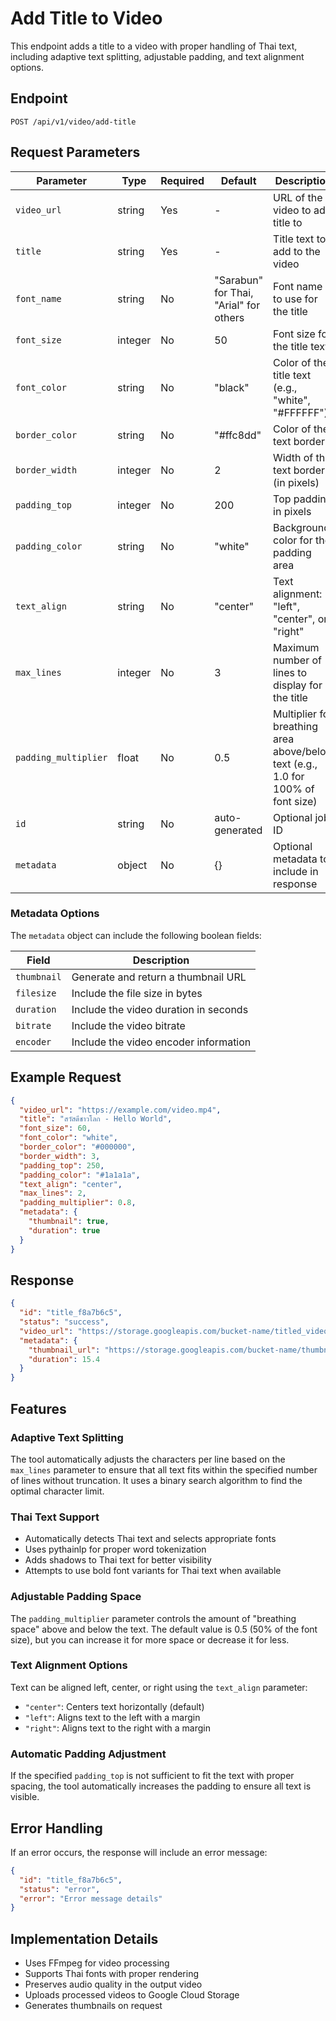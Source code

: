 # Add Title to Video

This endpoint adds a title to a video with proper handling of Thai text, including adaptive text splitting, adjustable padding, and text alignment options.

## Endpoint

```
POST /api/v1/video/add-title
```

## Request Parameters

| Parameter | Type | Required | Default | Description |
|-----------|------|----------|---------|-------------|
| `video_url` | string | Yes | - | URL of the video to add title to |
| `title` | string | Yes | - | Title text to add to the video |
| `font_name` | string | No | "Sarabun" for Thai, "Arial" for others | Font name to use for the title |
| `font_size` | integer | No | 50 | Font size for the title text |
| `font_color` | string | No | "black" | Color of the title text (e.g., "white", "#FFFFFF") |
| `border_color` | string | No | "#ffc8dd" | Color of the text border |
| `border_width` | integer | No | 2 | Width of the text border (in pixels) |
| `padding_top` | integer | No | 200 | Top padding in pixels |
| `padding_color` | string | No | "white" | Background color for the padding area |
| `text_align` | string | No | "center" | Text alignment: "left", "center", or "right" |
| `max_lines` | integer | No | 3 | Maximum number of lines to display for the title |
| `padding_multiplier` | float | No | 0.5 | Multiplier for breathing area above/below text (e.g., 1.0 for 100% of font size) |
| `id` | string | No | auto-generated | Optional job ID |
| `metadata` | object | No | {} | Optional metadata to include in response |

### Metadata Options

The `metadata` object can include the following boolean fields:

| Field | Description |
|-------|-------------|
| `thumbnail` | Generate and return a thumbnail URL |
| `filesize` | Include the file size in bytes |
| `duration` | Include the video duration in seconds |
| `bitrate` | Include the video bitrate |
| `encoder` | Include the video encoder information |

## Example Request

```json
{
  "video_url": "https://example.com/video.mp4",
  "title": "สวัสดีชาวโลก - Hello World",
  "font_size": 60,
  "font_color": "white",
  "border_color": "#000000",
  "border_width": 3,
  "padding_top": 250,
  "padding_color": "#1a1a1a",
  "text_align": "center",
  "max_lines": 2,
  "padding_multiplier": 0.8,
  "metadata": {
    "thumbnail": true,
    "duration": true
  }
}
```

## Response

```json
{
  "id": "title_f8a7b6c5",
  "status": "success",
  "video_url": "https://storage.googleapis.com/bucket-name/titled_videos/output_title_f8a7b6c5.mp4",
  "metadata": {
    "thumbnail_url": "https://storage.googleapis.com/bucket-name/thumbnails/thumbnail_f8a7b6c5.jpg",
    "duration": 15.4
  }
}
```

## Features

### Adaptive Text Splitting

The tool automatically adjusts the characters per line based on the `max_lines` parameter to ensure that all text fits within the specified number of lines without truncation. It uses a binary search algorithm to find the optimal character limit.

### Thai Text Support

- Automatically detects Thai text and selects appropriate fonts
- Uses pythainlp for proper word tokenization
- Adds shadows to Thai text for better visibility
- Attempts to use bold font variants for Thai text when available

### Adjustable Padding Space

The `padding_multiplier` parameter controls the amount of "breathing space" above and below the text. The default value is 0.5 (50% of the font size), but you can increase it for more space or decrease it for less.

### Text Alignment Options

Text can be aligned left, center, or right using the `text_align` parameter:
- `"center"`: Centers text horizontally (default)
- `"left"`: Aligns text to the left with a margin
- `"right"`: Aligns text to the right with a margin

### Automatic Padding Adjustment

If the specified `padding_top` is not sufficient to fit the text with proper spacing, the tool automatically increases the padding to ensure all text is visible.

## Error Handling

If an error occurs, the response will include an error message:

```json
{
  "id": "title_f8a7b6c5",
  "status": "error",
  "error": "Error message details"
}
```

## Implementation Details

- Uses FFmpeg for video processing
- Supports Thai fonts with proper rendering
- Preserves audio quality in the output video
- Uploads processed videos to Google Cloud Storage
- Generates thumbnails on request
